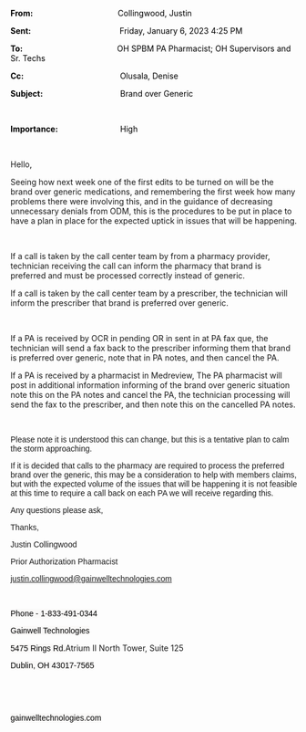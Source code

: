 <div class="WordSection1">

**<span style="color:black">From:<span style="mso-tab-count:1">                                            
</span></span>**<span style="color:black">Collingwood, Justin</span>

**<span style="color:black">Sent:<span style="mso-tab-count:1">                                              
</span></span>**<span style="color:black">Friday, January 6, 2023 4:25
PM</span>

**<span style="color:black">To:<span style="mso-tab-count:1">                                                 
</span></span>**<span style="color:black">OH SPBM PA Pharmacist; OH
Supervisors and Sr. Techs</span>

**<span style="color:black">Cc:<span style="mso-tab-count:1">                                                  
</span></span>**<span style="color:black">Olusala, Denise</span>

**<span style="color:black">Subject:<span style="mso-tab-count:1">                                        
</span></span>**<span style="color:black">Brand over Generic</span>

<span style="color:
black"></span>

 

**<span style="color:black">Importance:<span style="mso-tab-count:1">                                
</span></span>**<span style="color:black">High</span>

 

Hello,

Seeing how next week one of the first edits to be turned on will be the
brand over generic medications, and remembering the first week how many
problems there were involving this, and in the guidance of decreasing
unnecessary denials from ODM, this is the procedures to be put in place
to have a plan in place for the expected uptick in issues that will be
happening.

 

If a call is taken by the call center team by from a pharmacy provider,
technician receiving the call can inform the pharmacy that brand is
preferred and must be processed correctly instead of generic.

If a call is taken by the call center team by a prescriber, the
technician will inform the prescriber that brand is preferred over
generic.

 

If a PA is received by OCR in pending <span class="underline">OR</span>
in sent in at PA fax que, the technician will send a fax back to the
prescriber informing them that brand is preferred over generic, note
that in PA notes, and then cancel the PA.

If a PA is received by a pharmacist in Medreview, The PA pharmacist will
post in additional information informing of the brand over generic
situation note this on the PA notes and cancel the PA, the technician
processing will send the fax to the prescriber, and then note this on
the cancelled PA notes.

<span style="font-family:&quot;Arial&quot;,sans-serif"></span>

 

<span style="font-family:&quot;Arial&quot;,sans-serif">Please note it is
understood this can change, but this is a tentative plan to calm the
storm approaching.</span>

<span style="font-family:&quot;Arial&quot;,sans-serif">If it is decided
that calls to the pharmacy are required to process the preferred brand
over the generic, this may be a consideration to help with members
claims, but with the expected volume of the issues that will be
happening it is not feasible at this time to require a call back on each
PA we will receive regarding this.</span>

<span style="font-family:&quot;Arial&quot;,sans-serif">Any questions
please ask,</span>

<span style="font-family:&quot;Arial&quot;,sans-serif">Thanks,</span>

<span style="font-family:&quot;Arial&quot;,sans-serif">Justin
Collingwood</span>

<span style="font-family:&quot;Arial&quot;,sans-serif">Prior
Authorization Pharmacist</span>

<span style="font-family:&quot;Arial&quot;,sans-serif"><justin.collingwood@gainwelltechnologies.com></span>

<span style="font-family:&quot;Arial&quot;,sans-serif"></span>

 

<span style="font-family:&quot;Arial&quot;,sans-serif;color:black;
background:#FAF9F8">Phone -
1-833-491-0344</span><span style="font-family:&quot;Arial&quot;,sans-serif;
background:#FAF9F8"></span>

<span style="font-family:&quot;Arial&quot;,sans-serif;color:black;
background:#FAF9F8">Gainwell
Technologies</span><span style="font-family:&quot;Arial&quot;,sans-serif;
background:#FAF9F8"></span>

<span style="font-family:&quot;Arial&quot;,sans-serif;color:black;
background:#FAF9F8">5475 Rings Rd.</span>Atrium II North Tower, Suite
125<span style="font-family:&quot;Arial&quot;,sans-serif;background:#FAF9F8"></span>

<span style="font-family:&quot;Arial&quot;,sans-serif;color:black;
background:#FAF9F8">Dublin, OH
43017-7565</span><span style="font-family:&quot;Arial&quot;,sans-serif;
background:#FAF9F8"></span>

<span style="font-family:&quot;Arial&quot;,sans-serif;background:#FAF9F8"></span>

 

 <span style="font-family:&quot;Arial&quot;,sans-serif;
color:black;background:#FAF9F8"><span class="image"></span></span><span style="font-family:&quot;Arial&quot;,sans-serif;background:#FAF9F8"></span>

<span style="font-family:&quot;Arial&quot;,sans-serif;color:black;
background:#FAF9F8">gainwelltechnologies.com</span><span style="font-family:
&quot;Arial&quot;,sans-serif;background:#FAF9F8"></span>

<span style="font-family:&quot;Arial&quot;,sans-serif;background:#FAF9F8"></span>

 

 

</div>
